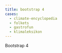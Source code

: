 ```yaml
---
title: bootstrap 4
cases:
  - climate-encyclopedia
  - folkets
  - gastrofun
  - klimaleksikon
---
```


Bootstrap 4
